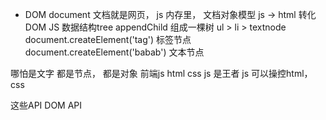 - DOM document 文档就是网页， js 内存里， 文档对象模型
js    -> html 转化
DOM   JS   数据结构tree  appendChild  组成一棵树
ul > li > textnode 
document.createElement('tag') 标签节点
document.createElement('babab') 文本节点

哪怕是文字  都是节点， 都是对象
前端js  html  css   js 是王者   js 可以操控html，css

这些API  DOM  API 